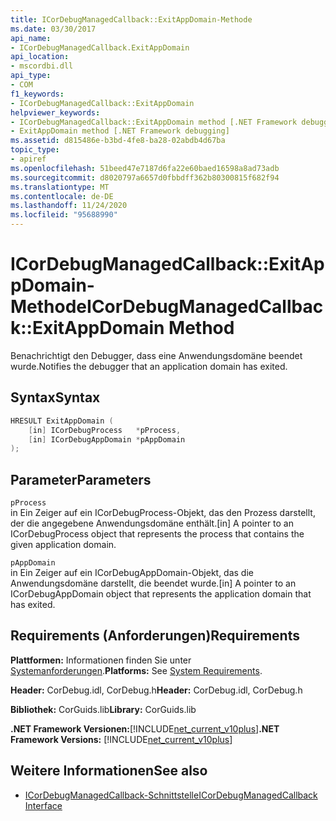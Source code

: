 ```yaml
---
title: ICorDebugManagedCallback::ExitAppDomain-Methode
ms.date: 03/30/2017
api_name:
- ICorDebugManagedCallback.ExitAppDomain
api_location:
- mscordbi.dll
api_type:
- COM
f1_keywords:
- ICorDebugManagedCallback::ExitAppDomain
helpviewer_keywords:
- ICorDebugManagedCallback::ExitAppDomain method [.NET Framework debugging]
- ExitAppDomain method [.NET Framework debugging]
ms.assetid: d815486e-b3bd-4fe8-ba28-02abdb4d67ba
topic_type:
- apiref
ms.openlocfilehash: 51beed47e7187d6fa22e60baed16598a8ad73adb
ms.sourcegitcommit: d8020797a6657d0fbbdff362b80300815f682f94
ms.translationtype: MT
ms.contentlocale: de-DE
ms.lasthandoff: 11/24/2020
ms.locfileid: "95688990"
---
```

# <a name="icordebugmanagedcallbackexitappdomain-method"></a><span data-ttu-id="b34d2-102">ICorDebugManagedCallback::ExitAppDomain-Methode</span><span class="sxs-lookup"><span data-stu-id="b34d2-102">ICorDebugManagedCallback::ExitAppDomain Method</span></span>

<span data-ttu-id="b34d2-103">Benachrichtigt den Debugger, dass eine Anwendungsdomäne beendet wurde.</span><span class="sxs-lookup"><span data-stu-id="b34d2-103">Notifies the debugger that an application domain has exited.</span></span>  
  
## <a name="syntax"></a><span data-ttu-id="b34d2-104">Syntax</span><span class="sxs-lookup"><span data-stu-id="b34d2-104">Syntax</span></span>  
  
```cpp  
HRESULT ExitAppDomain (  
    [in] ICorDebugProcess   *pProcess,  
    [in] ICorDebugAppDomain *pAppDomain  
);  
```  
  
## <a name="parameters"></a><span data-ttu-id="b34d2-105">Parameter</span><span class="sxs-lookup"><span data-stu-id="b34d2-105">Parameters</span></span>  

 `pProcess`  
 <span data-ttu-id="b34d2-106">in Ein Zeiger auf ein ICorDebugProcess-Objekt, das den Prozess darstellt, der die angegebene Anwendungsdomäne enthält.</span><span class="sxs-lookup"><span data-stu-id="b34d2-106">[in] A pointer to an ICorDebugProcess object that represents the process that contains the given application domain.</span></span>  
  
 `pAppDomain`  
 <span data-ttu-id="b34d2-107">in Ein Zeiger auf ein ICorDebugAppDomain-Objekt, das die Anwendungsdomäne darstellt, die beendet wurde.</span><span class="sxs-lookup"><span data-stu-id="b34d2-107">[in] A pointer to an ICorDebugAppDomain object that represents the application domain that has exited.</span></span>  
  
## <a name="requirements"></a><span data-ttu-id="b34d2-108">Requirements (Anforderungen)</span><span class="sxs-lookup"><span data-stu-id="b34d2-108">Requirements</span></span>  

 <span data-ttu-id="b34d2-109">**Plattformen:** Informationen finden Sie unter [Systemanforderungen](../../get-started/system-requirements.md).</span><span class="sxs-lookup"><span data-stu-id="b34d2-109">**Platforms:** See [System Requirements](../../get-started/system-requirements.md).</span></span>  
  
 <span data-ttu-id="b34d2-110">**Header:** CorDebug.idl, CorDebug.h</span><span class="sxs-lookup"><span data-stu-id="b34d2-110">**Header:** CorDebug.idl, CorDebug.h</span></span>  
  
 <span data-ttu-id="b34d2-111">**Bibliothek:** CorGuids.lib</span><span class="sxs-lookup"><span data-stu-id="b34d2-111">**Library:** CorGuids.lib</span></span>  
  
 <span data-ttu-id="b34d2-112">**.NET Framework Versionen:**[!INCLUDE[net_current_v10plus](../../../../includes/net-current-v10plus-md.md)]</span><span class="sxs-lookup"><span data-stu-id="b34d2-112">**.NET Framework Versions:** [!INCLUDE[net_current_v10plus](../../../../includes/net-current-v10plus-md.md)]</span></span>  
  
## <a name="see-also"></a><span data-ttu-id="b34d2-113">Weitere Informationen</span><span class="sxs-lookup"><span data-stu-id="b34d2-113">See also</span></span>

- [<span data-ttu-id="b34d2-114">ICorDebugManagedCallback-Schnittstelle</span><span class="sxs-lookup"><span data-stu-id="b34d2-114">ICorDebugManagedCallback Interface</span></span>](icordebugmanagedcallback-interface.md)
